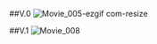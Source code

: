##V.0
![Movie_005-ezgif com-resize](https://github.com/user-attachments/assets/a622e1c3-0a52-431c-b2e8-0df49f29b714)

##V.1
![Movie_008](https://github.com/user-attachments/assets/771a226e-bf3f-4021-89ce-c72080813731)
